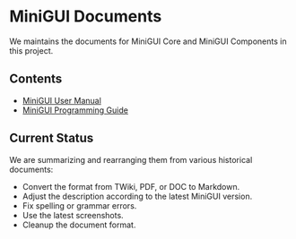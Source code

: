 # MiniGUI Documents

We maintains the documents for MiniGUI Core and MiniGUI Components in this project.

## Contents

- [MiniGUI User Manual](um/README.md)
- [MiniGUI Programming Guide](pg/README.md)

## Current Status

We are summarizing and rearranging them from various historical documents:

- Convert the format from TWiki, PDF, or DOC to Markdown.
- Adjust the description according to the latest MiniGUI version.
- Fix spelling or grammar errors.
- Use the latest screenshots.
- Cleanup the document format.

